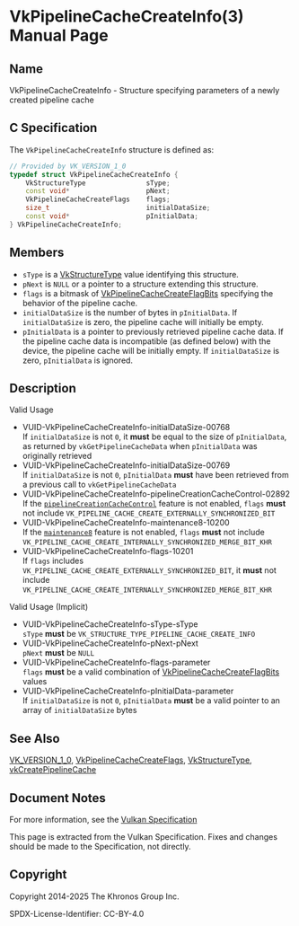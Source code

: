 # VkPipelineCacheCreateInfo(3) Manual Page

## Name

VkPipelineCacheCreateInfo - Structure specifying parameters of a newly created pipeline cache



## [](#_c_specification)C Specification

The `VkPipelineCacheCreateInfo` structure is defined as:

```c++
// Provided by VK_VERSION_1_0
typedef struct VkPipelineCacheCreateInfo {
    VkStructureType               sType;
    const void*                   pNext;
    VkPipelineCacheCreateFlags    flags;
    size_t                        initialDataSize;
    const void*                   pInitialData;
} VkPipelineCacheCreateInfo;
```

## [](#_members)Members

- `sType` is a [VkStructureType](https://registry.khronos.org/vulkan/specs/latest/man/html/VkStructureType.html) value identifying this structure.
- `pNext` is `NULL` or a pointer to a structure extending this structure.
- `flags` is a bitmask of [VkPipelineCacheCreateFlagBits](https://registry.khronos.org/vulkan/specs/latest/man/html/VkPipelineCacheCreateFlagBits.html) specifying the behavior of the pipeline cache.
- `initialDataSize` is the number of bytes in `pInitialData`. If `initialDataSize` is zero, the pipeline cache will initially be empty.
- `pInitialData` is a pointer to previously retrieved pipeline cache data. If the pipeline cache data is incompatible (as defined below) with the device, the pipeline cache will be initially empty. If `initialDataSize` is zero, `pInitialData` is ignored.

## [](#_description)Description

Valid Usage

- [](#VUID-VkPipelineCacheCreateInfo-initialDataSize-00768)VUID-VkPipelineCacheCreateInfo-initialDataSize-00768  
  If `initialDataSize` is not `0`, it **must** be equal to the size of `pInitialData`, as returned by `vkGetPipelineCacheData` when `pInitialData` was originally retrieved
- [](#VUID-VkPipelineCacheCreateInfo-initialDataSize-00769)VUID-VkPipelineCacheCreateInfo-initialDataSize-00769  
  If `initialDataSize` is not `0`, `pInitialData` **must** have been retrieved from a previous call to `vkGetPipelineCacheData`
- [](#VUID-VkPipelineCacheCreateInfo-pipelineCreationCacheControl-02892)VUID-VkPipelineCacheCreateInfo-pipelineCreationCacheControl-02892  
  If the [`pipelineCreationCacheControl`](https://registry.khronos.org/vulkan/specs/latest/html/vkspec.html#features-pipelineCreationCacheControl) feature is not enabled, `flags` **must** not include `VK_PIPELINE_CACHE_CREATE_EXTERNALLY_SYNCHRONIZED_BIT`
- [](#VUID-VkPipelineCacheCreateInfo-maintenance8-10200)VUID-VkPipelineCacheCreateInfo-maintenance8-10200  
  If the [`maintenance8`](https://registry.khronos.org/vulkan/specs/latest/html/vkspec.html#features-maintenance8) feature is not enabled, `flags` **must** not include `VK_PIPELINE_CACHE_CREATE_INTERNALLY_SYNCHRONIZED_MERGE_BIT_KHR`
- [](#VUID-VkPipelineCacheCreateInfo-flags-10201)VUID-VkPipelineCacheCreateInfo-flags-10201  
  If `flags` includes `VK_PIPELINE_CACHE_CREATE_EXTERNALLY_SYNCHRONIZED_BIT`, it **must** not include `VK_PIPELINE_CACHE_CREATE_INTERNALLY_SYNCHRONIZED_MERGE_BIT_KHR`

Valid Usage (Implicit)

- [](#VUID-VkPipelineCacheCreateInfo-sType-sType)VUID-VkPipelineCacheCreateInfo-sType-sType  
  `sType` **must** be `VK_STRUCTURE_TYPE_PIPELINE_CACHE_CREATE_INFO`
- [](#VUID-VkPipelineCacheCreateInfo-pNext-pNext)VUID-VkPipelineCacheCreateInfo-pNext-pNext  
  `pNext` **must** be `NULL`
- [](#VUID-VkPipelineCacheCreateInfo-flags-parameter)VUID-VkPipelineCacheCreateInfo-flags-parameter  
  `flags` **must** be a valid combination of [VkPipelineCacheCreateFlagBits](https://registry.khronos.org/vulkan/specs/latest/man/html/VkPipelineCacheCreateFlagBits.html) values
- [](#VUID-VkPipelineCacheCreateInfo-pInitialData-parameter)VUID-VkPipelineCacheCreateInfo-pInitialData-parameter  
  If `initialDataSize` is not `0`, `pInitialData` **must** be a valid pointer to an array of `initialDataSize` bytes

## [](#_see_also)See Also

[VK\_VERSION\_1\_0](https://registry.khronos.org/vulkan/specs/latest/man/html/VK_VERSION_1_0.html), [VkPipelineCacheCreateFlags](https://registry.khronos.org/vulkan/specs/latest/man/html/VkPipelineCacheCreateFlags.html), [VkStructureType](https://registry.khronos.org/vulkan/specs/latest/man/html/VkStructureType.html), [vkCreatePipelineCache](https://registry.khronos.org/vulkan/specs/latest/man/html/vkCreatePipelineCache.html)

## [](#_document_notes)Document Notes

For more information, see the [Vulkan Specification](https://registry.khronos.org/vulkan/specs/latest/html/vkspec.html#VkPipelineCacheCreateInfo)

This page is extracted from the Vulkan Specification. Fixes and changes should be made to the Specification, not directly.

## [](#_copyright)Copyright

Copyright 2014-2025 The Khronos Group Inc.

SPDX-License-Identifier: CC-BY-4.0